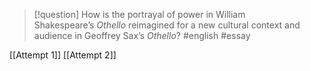 

> [!question] How is the portrayal of power in William Shakespeare’s _Othello_ reimagined for a new cultural context and audience in Geoffrey Sax’s _Othello_?
> #english #essay 

[[Attempt 1]]
[[Attempt 2]]




